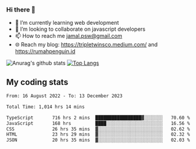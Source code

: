 ### Hi there 👋

<!--
**padepokanpenguin/padepokanpenguin** is a ✨ _special_ ✨ repository because its `README.md` (this file) appears on your GitHub profile.
-->

- 🌱 I’m currently learning  web development
- 👯 I’m looking to collaborate on javascript developers
- 📫 How to reach me jamal.psw@gmail.com
- 🌐 Reach my blog:
   https://tripletwinsco.medium.com/ and
   https://rumahpenguin.id

![Anurag's github stats](https://github-readme-stats.vercel.app/api?username=padepokanpenguin&count_private=true&disable_animations=false&show_icons=true&theme=default)
[![Top Langs](https://github-readme-stats.vercel.app/api/top-langs/?username=padepokanpenguin&theme=default&layout=compact)](https://github.com/padepokanpenguin)

## My coding stats

<!--START_SECTION:waka-->

```txt
From: 16 August 2022 - To: 13 December 2023

Total Time: 1,014 hrs 14 mins

TypeScript       716 hrs 2 mins  █████████████████▓░░░░░░░   70.60 %
JavaScript       168 hrs         ████░░░░░░░░░░░░░░░░░░░░░   16.56 %
CSS              26 hrs 35 mins  ▓░░░░░░░░░░░░░░░░░░░░░░░░   02.62 %
HTML             23 hrs 29 mins  ▓░░░░░░░░░░░░░░░░░░░░░░░░   02.32 %
JSON             20 hrs 35 mins  ▓░░░░░░░░░░░░░░░░░░░░░░░░   02.03 %
```

<!--END_SECTION:waka-->


